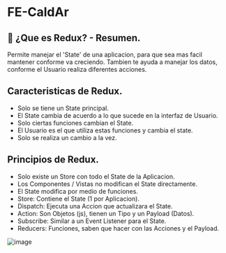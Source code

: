 # FE-CaldAr

## 🚀 ¿Que es Redux? - Resumen.

Permite manejar el 'State' de una aplicacion, para que sea mas facil mantener conforme va creciendo. 
Tambien te ayuda a manejar los datos, conforme el Usuario realiza diferentes acciones.

## Caracteristicas de Redux.
- Solo se tiene un State principal.
- El State cambia de acuerdo a lo que sucede en la interfaz de Usuario.
- Solo ciertas funciones cambian el State.
- El Usuario es el que utiliza estas funciones y cambia el state.
- Solo se realiza un cambio a la vez.

## Principios de Redux.

- Solo existe un Store con todo el State de la Aplicacion.
- Los Componentes / Vistas no modifican el State directamente.
- El State modifica por medio de funciones.
- Store: Contiene el State (1 por Aplicacion).
- Dispatch: Ejecuta una Accion que actualizara el State.
- Action: Son Objetos (js), tienen un Tipo y un Payload (Datos).
- Subscribe: Similar a un Event Listener para el State.
- Reducers: Funciones, saben que hacer con las Acciones y el Payload. 

![image](https://user-images.githubusercontent.com/24545141/140233398-09735dd7-71aa-4cc0-926b-3710d0b59045.png)
